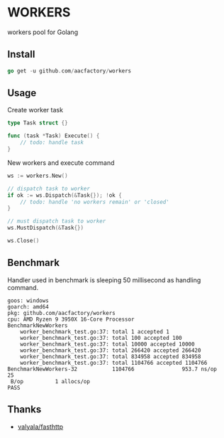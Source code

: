 # WORKERS

workers pool for Golang

## Install

```go
go get -u github.com/aacfactory/workers
```

## Usage
Create worker task
```go
type Task struct {}

func (task *Task) Execute() {
    // todo: handle task
}

```
New workers and execute command
```go
ws := workers.New()

// dispatch task to worker
if ok := ws.Dispatch(&Task{}); !ok {
    // todo: handle 'no workers remain' or 'closed'
}

// must dispatch task to worker 
ws.MustDispatch(&Task{})

ws.Close()
```

## Benchmark
Handler used in benchmark is sleeping 50 millisecond as handling command.
```text
goos: windows
goarch: amd64
pkg: github.com/aacfactory/workers
cpu: AMD Ryzen 9 3950X 16-Core Processor
BenchmarkNewWorkers
    worker_benchmark_test.go:37: total 1 accepted 1
    worker_benchmark_test.go:37: total 100 accepted 100
    worker_benchmark_test.go:37: total 10000 accepted 10000
    worker_benchmark_test.go:37: total 266420 accepted 266420
    worker_benchmark_test.go:37: total 834958 accepted 834958
    worker_benchmark_test.go:37: total 1104766 accepted 1104766
BenchmarkNewWorkers-32           1104766               953.7 ns/op            25
 B/op          1 allocs/op
PASS
```

## Thanks

* [valyala/fasthttp](https://github.com/valyala/fasthttp)

